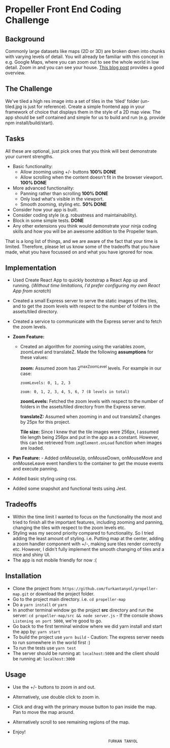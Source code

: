 # Propeller Front End Coding Challenge

## Background

Commonly large datasets like maps (2D or 3D) are broken down into chunks with varying levels of detail. You will already be familiar with this concept in e.g. Google Maps, where you can zoom out to see the whole world in low detail. Zoom in and you can see your house. [This blog post](https://www.mapbox.com/help/how-web-maps-work/) provides a good overview.

## The Challenge

We've tiled a high res image into a set of tiles in the 'tiled' folder (un-tiled.jpg is just for reference). Create a simple frontend app in your framework of choice that displays them in the style of a 2D map view. The app should be self contained and simple for us to build and run (e.g. provide npm install/build/start).

## Tasks

All these are optional, just pick ones that you think will best demonstrate your current strengths.

- Basic functionality:
  - Allow zooming using +/- buttons **100% DONE**
  - Allow scrolling when the content doesn't fit in the browser viewport. **100% DONE**
- More advanced functionality:
  - Panning rather than scrolling **100% DONE**
  - Only load what's visible in the viewport.
  - Smooth zooming, styling etc. **50% DONE**
- Consider how your app is built.
- Consider coding style (e.g. robustness and maintainability).
- Block in some simple tests. **DONE**
- Any other extensions you think would demonstrate your ninja coding skills and how you will be an awesome addition to the Propeller team.

That is a long list of things, and we are aware of the fact that your time is limited. Therefore, please let us know some of the tradeoffs that you have made, what you have focussed on and what you have ignored for now.

## Implementation

- Used Create React App to quickly bootstrap a React App up and running. (_Without time limitations, I'd prefer configuring my own React App from scratch_)
- Created a small Express server to serve the static images of the tiles, and to get the zoom levels with respect to the number of folders in the assets/tiled directory.
- Created a service to communicate with the Express server and to fetch the zoom levels.
- **Zoom Feature:**
  - Created an algorithm for zooming using the variables zoom, zoomLevel and translateZ. Made the following **assumptions** for these values:

    **zoom:** Assumed zoom has 2<sup>maxZoomLevel</sup> levels. For example in our case:

        zoomLevels: 0, 1, 2, 3

        zoom: 0, 1, 2, 3, 4, 5, 6, 7 (8 levels in total)

    **zoomLevels:** Fetched the zoom levels with respect to the number of folders in the assets/tiled directory from the Express server.

    **translateZ:** Assumed when zooming in and out translateZ changes by 25px for this project.

    **Tile size:** Since I knew that the tile images were 256px, I assumed tile length being 256px and put in the app as a constant. However, this can be retrieved from `imgElement.onLoad` function when images are loaded.
- **Pan Feature:** - Added onMouseUp, onMouseDown, onMouseMove and onMouseLeave event handlers to the container to get the mouse events and execute panning.

- Added basic styling using css.
- Added some snapshot and functional tests using Jest.

## Tradeoffs

- Within the time limit I wanted to focus on the functionality the most and tried to finish all the important features, including zooming and panning, changing the tiles with respect to the zoom levels etc.
- Styling was my second priority compared to functionality. So I tried adding the least amount of styling. i.e. Putting map at the center, adding a zoom handler component with +/-, making sure tiles render correctly etc. However, I didn't fully implement the smooth changing of tiles and a nice and shiny UI.
- The app is not mobile friendly for now :(

## Installation

- Clone the project from: `https://github.com/furkantanyol/propeller-map.git`
  or
  download the project folder.
- Go to the project main directory. i.e. `cd propeller-map`
- Do a `yarn install` or `yarn`
- In another terminal window go the project **src** directory and run the server: `cd propeller-map/src && node server.js` - If the console shows `Listening on port 5000`, we're good to go.
- Go back to the first terminal window where we did yarn install and start the app by: `yarn start`
- To build the project use `yarn build` - Caution: The express server needs to run somewhere in the world first :)
- To run the tests use `yarn test`
- The server should be running at: `localhost:5000`
  and the client should be running at: `localhost:3000`

## Usage

- Use the +/- buttons to zoom in and out.
- Alternatively, use double click to zoom in.
- Click and drag with the primary mouse button to pan inside the map. Pan to move the map around.
- Alternatively scroll to see remaining regions of the map.
- Enjoy!

      											FURKAN TANYOL
